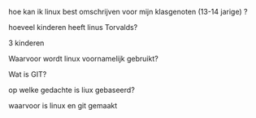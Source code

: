 hoe kan ik linux best omschrijven voor mijn klasgenoten (13-14 jarige) ?

hoeveel kinderen heeft linus Torvalds?

3 kinderen

Waarvoor wordt linux voornamelijk gebruikt?

Wat is GIT?

op welke gedachte is liux gebaseerd?

waarvoor is linux en git gemaakt
